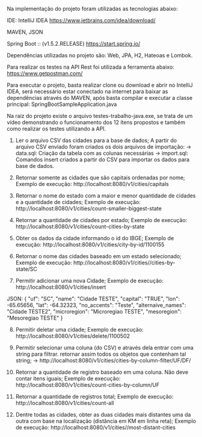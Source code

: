 Na implementação do projeto foram utilizadas as tecnologias abaixo:

 IDE:
 IntelliJ IDEA
 https://www.jetbrains.com/idea/download/
 
 MAVEN, JSON
 
 Spring Boot :: (v1.5.2.RELEASE)
 https://start.spring.io/
 
 Dependências utilizadas no projeto são: Web, JPA, H2, Hateoas e Lombok.
 
 Para realizar os testes na API Rest foi utilizada a ferramenta abaixo: 
 https://www.getpostman.com/
 
 Para executar o projeto, basta realizar clone ou download e abrir no IntelliJ IDEA, será necessário estar conectado na internet para baixar as dependências através do MAVEN, após basta compilar e executar a classe principal: SpringBootSampleApplication.java
 
 Na raiz do projeto existe o arquivo testes-trabalho-java.exe, se trata de um vídeo demonstrando o funcionamento dos 12 ítens propostos e também como realizar os testes utilizando a API. 
 
 1. Ler o arquivo CSV das cidades para a base de dados;
	A partir do arquivo CSV enviado foram criados os dois arquivos de importação:
         -> data.sql: Criação da tabela com as colunas necessárias
         -> import.sql: Comandos insert criados a partir do CSV para importar os dados  para base de dados.	

2. Retornar somente as cidades que são capitais ordenadas por nome;
	Exemplo de execução: http://localhost:8080/v1/cities/capitals

3. Retornar o nome do estado com a maior e menor quantidade de cidades e a
quantidade de cidades;
	Exemplo de execução: http://localhost:8080/v1/cities/count-smaller-biggest-state


4. Retornar a quantidade de cidades por estado;
	Exemplo de execução: http://localhost:8080/v1/cities/count-cities-by-state

5. Obter os dados da cidade informando o id do IBGE;
	Exemplo de execução: http://localhost:8080/v1/cities/city-by-id/1100155

6. Retornar o nome das cidades baseado em um estado selecionado;
	Exemplo de execução: http://localhost:8080/v1/cities//cities-by-state/SC

7. Permitir adicionar uma nova Cidade;
Exemplo de execução:  http://localhost:8080/v1/cities/insert

JSON:
{
    "uf": "SC",
    "name": "Cidade TESTE",
    "capital": "TRUE",
    "lon": -65.65656,
    "lat": -64.32323,
    "no_accents": "Teste",
    "alternaive_names": "Cidade TESTE2",
    "microregion": "Microregiao TESTE",
    "mesoregion": "Mesoregiao TESTE"
}

8. Permitir deletar uma cidade;
	Exemplo de execução: http://localhost:8080/v1/cities/delete/1100502	

9. Permitir selecionar uma coluna (do CSV) e através dela entrar com uma string para
filtrar. retornar assim todos os objetos que contenham tal string;
	-> http://localhost:8080/v1/cities/cities-by-column-filter/UF/DF/


10. Retornar a quantidade de registro baseado em uma coluna. Não deve contar itens
iguais;
	Exemplo de execução: http://localhost:8080/v1/cities/count-cities-by-column/UF

11. Retornar a quantidade de registros total;
	Exemplo de execução: http://localhost:8080/v1/cities/count-all
	
12. Dentre todas as cidades, obter as duas cidades mais distantes uma da outra com base
na localização (distância em KM em linha reta);
Exemplo de execução: http://localhost:8080/v1/cities//most-distant-cities
